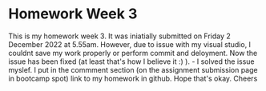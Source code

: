 # Homework Week 3
This is my homework week 3.
It was iniatially submitted on Friday 2 December 2022 at 5.55am. However, due to issue with my visual studio, I couldnt save my work properly or perform commit and deloyment.
Now the issue has been fixed (at least that's how I believe it :) ). - I solved the issue myslef.
I put in the commment section (on the assignment submission page in bootcamp spot) link to my homework in github.
Hope that's okay.
Cheers
